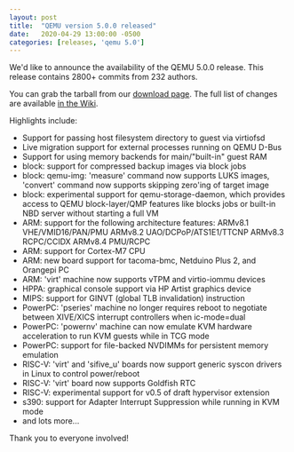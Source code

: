```yaml
---
layout: post
title:  "QEMU version 5.0.0 released"
date:   2020-04-29 13:00:00 -0500
categories: [releases, 'qemu 5.0']
---
```

We'd like to announce the availability of the QEMU 5.0.0 release.
This release contains 2800+ commits from 232 authors.

You can grab the tarball from our 
[download page](https://www.qemu.org/download/#source).
The full list of changes are available
[in the Wiki](https://wiki.qemu.org/ChangeLog/5.0).

Highlights include:

 * Support for passing host filesystem directory to guest via virtiofsd
 * Live migration support for external processes running on QEMU D-Bus
 * Support for using memory backends for main/"built-in" guest RAM
 * block: support for compressed backup images via block jobs
 * block: qemu-img: 'measure' command now supports LUKS images, 'convert'
   command now supports skipping zero'ing of target image
 * block: experimental support for qemu-storage-daemon, which provides access
   to QEMU block-layer/QMP features like blocks jobs or built-in NBD server
   without starting a full VM
 * ARM: support for the following architecture features:
   ARMv8.1 VHE/VMID16/PAN/PMU
   ARMv8.2 UAO/DCPoP/ATS1E1/TTCNP
   ARMv8.3 RCPC/CCIDX
   ARMv8.4 PMU/RCPC
 * ARM: support for Cortex-M7 CPU
 * ARM: new board support for tacoma-bmc, Netduino Plus 2, and Orangepi PC
 * ARM: 'virt' machine now supports vTPM and virtio-iommu devices
 * HPPA: graphical console support via HP Artist graphics device
 * MIPS: support for GINVT (global TLB invalidation) instruction
 * PowerPC: 'pseries' machine no longer requires reboot to negotiate between
   XIVE/XICS interrupt controllers when ic-mode=dual
 * PowerPC: 'powernv' machine can now emulate KVM hardware acceleration to run
   KVM guests while in TCG mode
 * PowerPC: support for file-backed NVDIMMs for persistent memory emulation
 * RISC-V: 'virt' and 'sifive_u' boards now support generic syscon drivers in
   Linux to control power/reboot
 * RISC-V: 'virt' board now supports Goldfish RTC
 * RISC-V: experimental support for v0.5 of draft hypervisor extension
 * s390: support for Adapter Interrupt Suppression while running in KVM mode
 * and lots more...

Thank you to everyone involved!

